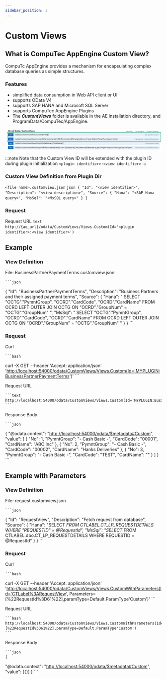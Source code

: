 ```yaml
---
sidebar_position: 3
---
```


# Custom Views

## What is CompuTec AppEngine Custom View?

CompuTc AppEngine provides a mechanism for encapsulating complex database queries as simple structures.

### Features

- simplified data consumption in Web API client or UI
- supports OData V4
- supports SAP HANA and Microsoft SQL Server
- supports CompuTec AppEngine Plugins
- The <i>**CustomViews**</i> folder is available in the AE installation directory, and ProgramData/CompuTec/AppEngine.

![Custom View](./media/custom-views/core-odata.webp)

:::note
    Note that the Custom View ID will be extended with the plugin ID during plugin initialization
    `<plugin identifier>:<view identifier>`
:::

### Custom View Definition from Plugin Dir

`<file name>.customview.json`
    ```json
{
  "Id": "<view identifier>",
  "Description": "<view description>",
  "Source": {
    "Hana": "<SAP Hana query>",
    "MsSql": "<MsSQL query>"
  }
}
    ```

### Request

Request URL
    ```text
    http://{ae_url}/odata/CustomViews/Views.Custom(Id='<plugin identifier>:<view identifier>')
    ```

## Example

### View Definition

File: BusinessPartnerPaymentTerms.customview.json

    ```json
{
  "Id": "BusinessPartnerPaymentTerms",
  "Description": "Business Partners and their assigned payment terms",
  "Source": {
    "Hana": "
        SELECT
            \"OCTG\".\"PymntGroup\", \"OCRD\".\"CardCode\", \"OCRD\".\"CardName\"
        FROM OCRD
        LEFT OUTER JOIN OCTG ON \"OCRD\".\"GroupNum\" = \"OCTG\".\"GroupNum\"
        ",
     "MsSql": "
        SELECT
            \"OCTG\".\"PymntGroup\", \"OCRD\".\"CardCode\", \"OCRD\".\"CardName\"
        FROM OCRD
        LEFT OUTER JOIN OCTG ON \"OCRD\".\"GroupNum\" = \"OCTG\".\"GroupNum\"
        "
  }
}
    ```

### Request

Curl

    ```bash
curl -X GET --header 'Accept: application/json' '<http://localhost:54000/odata/CustomViews/Views.Custom(Id='MYPLUGIN:BusinessPartnerPaymentTerms>')'
    ```

Request URL

    ```text
    http://localhost:54000/odata/CustomViews/Views.Custom(Id='MYPLUGIN:BusinessPartnerPaymentTerms')
    ```

Response Body

    ```json
{
  "@odata.context": "<http://localhost:54000/odata/$metadata#Custom>",
  "value": [
    {
      "No": 1,
      "PymntGroup": "- Cash Basic -",
      "CardCode": "00001",
      "CardName": "ABC Inc"
    },
    {
      "No": 2,
      "PymntGroup": "- Cash Basic -",
      "CardCode": "00002",
      "CardName": "Hanks Deliveries"
    },
    {
      "No": 3,
      "PymntGroup": "- Cash Basic -",
      "CardCode": "TEST",
      "CardName": ""
    }
  ]
}
    ```

## Example with Parameters

### View Definition

File: request.customview.json

    ```json
{
  "Id": "RequestView",
  "Description": "Fetch request from database",
  "Source": {
    "Hana": "SELECT *FROM CTLABEL.CT_LP_REQUESTDETAILS WHERE \"REQUESTID\" = @RequestId",
    "MsSql": "SELECT* FROM CTLABEL.dbo.CT_LP_REQUESTDETAILS WHERE REQUESTID = @RequestId"
  }
}
    ```

### Request

Curl

    ```bash
curl -X GET --header 'Accept: application/json' '<http://localhost:54000/odata/CustomViews/Views.CustomWithParameters(Id='CTLabel%3ARequestView>', Parameters=[%22RequestId%3D61%22],paramType=Default.ParamType'Custom')'
    ```

Request URL

    ```bash
    http://localhost:54000/odata/CustomViews/Views.CustomWithParameters(Id='CTLabel%3ARequestView',Parameters=[%22RequestId%3D61%22],paramType=Default.ParamType'Custom')
    ```

Response Body

    ```json
    {
  "@odata.context": "<http://localhost:54000/odata/$metadata#Custom>",
  "value": [{}]
    }
    ```
